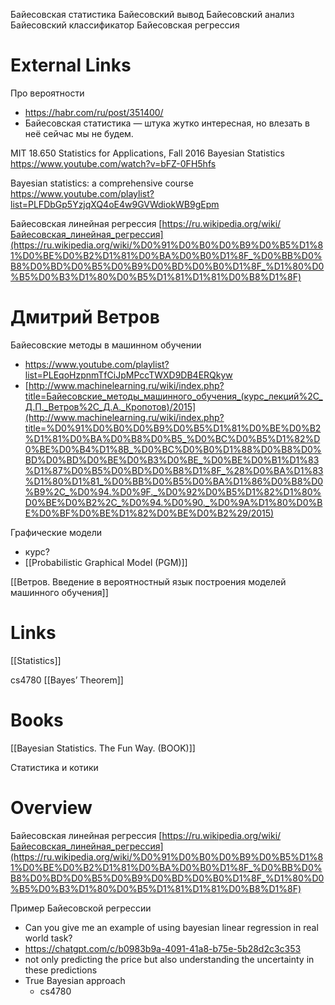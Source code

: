 
Байесовская статистика
Байесовский вывод
Байесовский анализ
Байесовский классификатор
Байесовская регрессия
# External Links

Про вероятности
- https://habr.com/ru/post/351400/
- Байесовская статистика — штука жутко интересная, но влезать в неё сейчас мы не будем.

MIT 18.650 Statistics for Applications, Fall 2016
Bayesian Statistics
https://www.youtube.com/watch?v=bFZ-0FH5hfs

Bayesian statistics: a comprehensive course
https://www.youtube.com/playlist?list=PLFDbGp5YzjqXQ4oE4w9GVWdiokWB9gEpm

Байесовская линейная регрессия
[https://ru.wikipedia.org/wiki/Байесовская_линейная_регрессия](https://ru.wikipedia.org/wiki/%D0%91%D0%B0%D0%B9%D0%B5%D1%81%D0%BE%D0%B2%D1%81%D0%BA%D0%B0%D1%8F_%D0%BB%D0%B8%D0%BD%D0%B5%D0%B9%D0%BD%D0%B0%D1%8F_%D1%80%D0%B5%D0%B3%D1%80%D0%B5%D1%81%D1%81%D0%B8%D1%8F)

# Дмитрий Ветров

Байесовские методы в машинном обучении
- https://www.youtube.com/playlist?list=PLEqoHzpnmTfCiJpMPccTWXD9DB4ERQkyw
- [http://www.machinelearning.ru/wiki/index.php?title=Байесовские_методы_машинного_обучения_(курс_лекций%2C_Д.П._Ветров%2C_Д.А._Кропотов)/2015](http://www.machinelearning.ru/wiki/index.php?title=%D0%91%D0%B0%D0%B9%D0%B5%D1%81%D0%BE%D0%B2%D1%81%D0%BA%D0%B8%D0%B5_%D0%BC%D0%B5%D1%82%D0%BE%D0%B4%D1%8B_%D0%BC%D0%B0%D1%88%D0%B8%D0%BD%D0%BD%D0%BE%D0%B3%D0%BE_%D0%BE%D0%B1%D1%83%D1%87%D0%B5%D0%BD%D0%B8%D1%8F_%28%D0%BA%D1%83%D1%80%D1%81_%D0%BB%D0%B5%D0%BA%D1%86%D0%B8%D0%B9%2C_%D0%94.%D0%9F._%D0%92%D0%B5%D1%82%D1%80%D0%BE%D0%B2%2C_%D0%94.%D0%90._%D0%9A%D1%80%D0%BE%D0%BF%D0%BE%D1%82%D0%BE%D0%B2%29/2015)

Графические модели
- курс?
- [[Probabilistic Graphical Model (PGM)]]

[[Ветров. Введение в вероятностный язык построения моделей машинного обучения]]

# Links

[[Statistics]]

cs4780
[[Bayes’ Theorem]]

# Books

[[Bayesian Statistics. The Fun Way. (BOOK)]]

Статистика и котики

# Overview

Байесовская линейная регрессия
[https://ru.wikipedia.org/wiki/Байесовская_линейная_регрессия](https://ru.wikipedia.org/wiki/%D0%91%D0%B0%D0%B9%D0%B5%D1%81%D0%BE%D0%B2%D1%81%D0%BA%D0%B0%D1%8F_%D0%BB%D0%B8%D0%BD%D0%B5%D0%B9%D0%BD%D0%B0%D1%8F_%D1%80%D0%B5%D0%B3%D1%80%D0%B5%D1%81%D1%81%D0%B8%D1%8F)

Пример Байесовской регрессии
- Can you give me an example of using bayesian linear regression in real world task?
- https://chatgpt.com/c/b0983b9a-4091-41a8-b75e-5b28d2c3c353
- not only predicting the price but also understanding the uncertainty in these predictions
- True Bayesian approach
	- cs4780